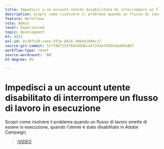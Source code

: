 ```yaml
---
title: Impedisci a un account utente disabilitato di interrompere un flusso di lavoro in esecuzione
description: Scopri come risolvere il problema quando un flusso di lavoro smette di essere in esecuzione, quando l’utente è stato disabilitato in Adobe Campaign.
feature: Workflows
role: Admin
level: Experienced
topic: Development
kt: 8431
exl-id: 8c38fa38-caea-4f3e-881b-386e9100bc17
source-git-commit: 5c778bf155f603464bca5f241674565abdd5e8bf
workflow-type: tm+mt
source-wordcount: '60'
ht-degree: 0%

---
```


# Impedisci a un account utente disabilitato di interrompere un flusso di lavoro in esecuzione

Scopri come risolvere il problema quando un flusso di lavoro smette di essere in esecuzione, quando l’utente è stato disabilitato in Adobe Campaign.


>[!VIDEO](https://video.tv.adobe.com/v/335988?quality=12)
